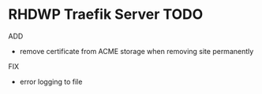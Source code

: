 # RHDWP Traefik Server TODO
ADD
- remove certificate from ACME storage when removing site permanently

FIX
- error logging to file
